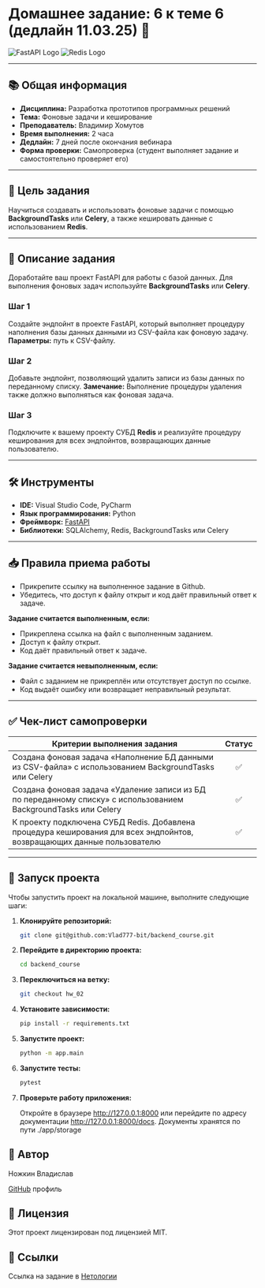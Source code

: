 # Домашнее задание: **6 к теме 6 (дедлайн 11.03.25)** 🚀

![FastAPI Logo](https://fastapi.tiangolo.com/img/logo-margin/logo-teal.png)
![Redis Logo](https://1000logos.net/wp-content/uploads/2020/08/Redis-Logo.png)

---

## 📚 Общая информация

-   **Дисциплина:** Разработка прототипов программных решений
-   **Тема:** Фоновые задачи и кеширование
-   **Преподаватель:** Владимир Хомутов
-   **Время выполнения:** 2 часа
-   **Дедлайн:** 7 дней после окончания вебинара
-   **Форма проверки:** Самопроверка (студент выполняет задание и самостоятельно проверяет его)

---

## 🎯 Цель задания

Научиться создавать и использовать фоновые задачи с помощью **BackgroundTasks** или **Celery**, а также кешировать данные с использованием **Redis**.

---

## 📝 Описание задания

Доработайте ваш проект FastAPI для работы с базой данных. Для выполнения фоновых задач используйте **BackgroundTasks** или **Celery**.

### Шаг 1

Создайте эндпойнт в проекте FastAPI, который выполняет процедуру наполнения базы данных данными из CSV-файла как фоновую задачу.
**Параметры:** путь к CSV-файлу.

### Шаг 2

Добавьте эндпойнт, позволяющий удалить записи из базы данных по переданному списку.
**Замечание:** Выполнение процедуры удаления также должно выполняться как фоновая задача.

### Шаг 3

Подключите к вашему проекту СУБД **Redis** и реализуйте процедуру кеширования для всех эндпойнтов, возвращающих данные пользователю.

---

## 🛠 Инструменты

-   **IDE:** Visual Studio Code, PyCharm
-   **Язык программирования:** Python
-   **Фреймворк:** [FastAPI](https://fastapi.tiangolo.com/)
-   **Библиотеки:** SQLAlchemy, Redis, BackgroundTasks или Celery

---

## 📥 Правила приема работы

-   Прикрепите ссылку на выполненное задание в Github.
-   Убедитесь, что доступ к файлу открыт и код даёт правильный ответ к задаче.

**Задание считается выполненным, если:**

-   Прикреплена ссылка на файл с выполненным заданием.
-   Доступ к файлу открыт.
-   Код даёт правильный ответ к задаче.

**Задание считается невыполненным, если:**

-   Файл с заданием не прикреплён или отсутствует доступ по ссылке.
-   Код выдаёт ошибку или возвращает неправильный результат.

---

## ✅ Чек-лист самопроверки

| **Критерии выполнения задания**                                                                                        | **Статус** |
| ---------------------------------------------------------------------------------------------------------------------- | :--------: |
| Создана фоновая задача «Наполнение БД данными из CSV-файла» с использованием BackgroundTasks или Celery                |     ✅     |
| Создана фоновая задача «Удаление записи из БД по переданному списку» с использованием BackgroundTasks или Celery       |     ✅     |
| К проекту подключена СУБД Redis. Добавлена процедура кеширования для всех эндпойнтов, возвращающих данные пользователю |     ✅     |

---

## 🚀 Запуск проекта

Чтобы запустить проект на локальной машине, выполните следующие шаги:

1. **Клонируйте репозиторий:**

    ```bash
    git clone git@github.com:Vlad777-bit/backend_course.git
    ```

2. **Перейдите в директорию проекта:**

    ```bash
    cd backend_course
    ```

3. **Переключиться на ветку:**

    ```bash
    git checkout hw_02
    ```

4. **Установите зависимости:**

    ```bash
    pip install -r requirements.txt
    ```

5. **Запустите проект:**

    ```bash
    python -m app.main
    ```

6. **Запустите тесты:**

    ```bash
    pytest
    ```

7. **Проверьте работу приложения:**

    Откройте в браузере http://127.0.0.1:8000 или перейдите по адресу документации http://127.0.0.1:8000/docs. Документы хранятся по пути ./app/storage

## 👤 Автор

Ножкин Владислав

[GitHub](https://github.com/Vlad777-bit) профиль

## 📄 Лицензия

Этот проект лицензирован под лицензией MIT.

## 🔗 Ссылки

Ссылка на задание в [Нетологии](https://netology.ru/profile/program/bhebdps-rppr-23-4/lessons/465183/lesson_items/2572931)
